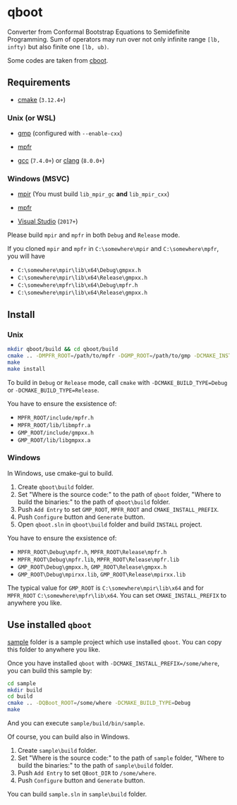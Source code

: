 # qboot

Converter from Conformal Bootstrap Equations to Semidefinite Programming.
Sum of operators may run over not only infinite range `[lb, infty)` but also finite one `[lb, ub)`.

Some codes are taken from [cboot](https://github.com/tohtsky/cboot.git).

## Requirements

- [cmake](https://cmake.org/) (`3.12.4+`)

### Unix (or WSL)

- [gmp](https://gmplib.org/) (configured with `--enable-cxx`)

- [mpfr](http://mpfr.org/)

- [gcc](http://gcc.gnu.org/) (`7.4.0+`) or [clang](http://clang.llvm.org/) (`8.0.0+`)

### Windows (MSVC)

- [mpir](https://github.com/BrianGladman/mpir.git) (You must build `lib_mpir_gc` **and** `lib_mpir_cxx`)

- [mpfr](https://github.com/BrianGladman/mpfr.git)

- [Visual Studio](https://visualstudio.microsoft.com/) (`2017+`)

Please build `mpir` and `mpfr` in both `Debug` and `Release` mode.

If you cloned `mpir` and `mpfr` in `C:\somewhere\mpir` and `C:\somewhere\mpfr`,
you will have

- `C:\somewhere\mpir\lib\x64\Debug\gmpxx.h`
- `C:\somewhere\mpir\lib\x64\Release\gmpxx.h`
- `C:\somewhere\mpfr\lib\x64\Debug\mpfr.h`
- `C:\somewhere\mpir\lib\x64\Release\gmpxx.h`

## Install

### Unix

```sh
mkdir qboot/build && cd qboot/build
cmake .. -DMPFR_ROOT=/path/to/mpfr -DGMP_ROOT=/path/to/gmp -DCMAKE_INSTALL_PREFIX=/somewhere/you/like
make
make install
```

To build in `Debug` or `Release` mode, call `cmake` with `-DCMAKE_BUILD_TYPE=Debug` or `-DCMAKE_BUILD_TYPE=Release`.

You have to ensure the exsistence of:

- `MPFR_ROOT/include/mpfr.h`
- `MPFR_ROOT/lib/libmpfr.a`
- `GMP_ROOT/include/gmpxx.h`
- `GMP_ROOT/lib/libgmpxx.a`

### Windows

In Windows, use cmake-gui to build.

1. Create `qboot\build` folder.
2. Set "Where is the source code:" to the path of `qboot` folder,
"Where to build the binaries:" to the path of `qboot\build` folder.
3. Push `Add Entry` to set `GMP_ROOT`, `MPFR_ROOT` and `CMAKE_INSTALL_PREFIX`.
4. Push `Configure` button and `Generate` button.
5. Open `qboot.sln` in `qboot\build` folder and build `INSTALL` project.

You have to ensure the exsistence of:

- `MPFR_ROOT\Debug\mpfr.h`, `MPFR_ROOT\Release\mpfr.h`
- `MPFR_ROOT\Debug\mpfr.lib`, `MPFR_ROOT\Release\mpfr.lib`
- `GMP_ROOT\Debug\gmpxx.h`, `GMP_ROOT\Release\gmpxx.h`
- `GMP_ROOT\Debug\mpirxx.lib`, `GMP_ROOT\Release\mpirxx.lib`

The typical value for `GMP_ROOT` is `C:\somewhere\mpir\lib\x64`
and for `MPFR_ROOT` `C:\somewhere\mpfr\lib\x64`.
You can set `CMAKE_INSTALL_PREFIX` to anywhere you like.

## Use installed `qboot`

[sample](/sample) folder is a sample project which use installed `qboot`.
You can copy this folder to anywhere you like.

Once you have installed `qboot` with `-DCMAKE_INSTALL_PREFIX=/some/where`, you can build this sample by:

```sh
cd sample
mkdir build
cd build
cmake .. -DQBoot_ROOT=/some/where -DCMAKE_BUILD_TYPE=Debug
make
```

And you can execute `sample/build/bin/sample`.

Of course, you can build also in Windows.

1. Create `sample\build` folder.
2. Set "Where is the source code:" to the path of `sample` folder,
"Where to build the binaries:" to the path of `sample\build` folder.
3. Push `Add Entry` to set `QBoot_DIR` to `/some/where`.
4. Push `Configure` button and `Generate` button.

You can build `sample.sln` in `sample\build` folder.
